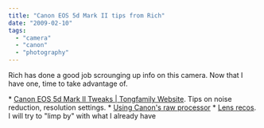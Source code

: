 ```yaml
---
title: "Canon EOS 5d Mark II tips from Rich"
date: "2009-02-10"
tags: 
  - "camera"
  - "canon"
  - "photography"
---
```


Rich has done a good job scrounging up info on this camera. Now that I have one, time to take advantage of.

\* [Canon EOS 5d Mark II Tweaks | Tongfamily Website](http://www.tongfamily.com/archives/2009/02/canon-eos-5d-mark-ii-tweaks/). Tips on noise reduction, resolution settings. \* [Using Canon's raw processor](http://www.tongfamily.com/archives/2009/01/canon-digital-photo-pro/) \* [Lens recos](http://www.tongfamily.com/archives/2009/01/canon-ef-16-35-f28l-ii-usm-3/). I will try to "limp by" with what I already have
